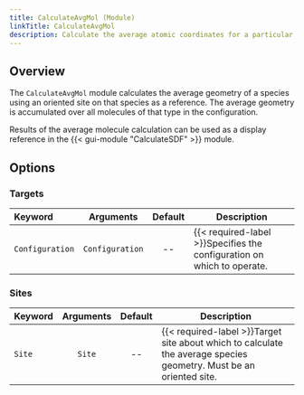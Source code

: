 ```yaml
---
title: CalculateAvgMol (Module)
linkTitle: CalculateAvgMol
description: Calculate the average atomic coordinates for a particular species
---
```



## Overview

The `CalculateAvgMol` module calculates the average geometry of a species using an oriented site on that species as a reference. The average geometry is accumulated over all molecules of that type in the configuration.

Results of the average molecule calculation can be used as a display reference in the {{< gui-module "CalculateSDF" >}} module.

## Options

### Targets

|Keyword|Arguments|Default|Description|
|:------|:--:|:-----:|-----------|
|`Configuration`|`Configuration`|--|{{< required-label >}}Specifies the configuration on which to operate.|

### Sites

|Keyword|Arguments|Default|Description|
|:------|:--:|:-----:|-----------|
|`Site`|`Site`|--|{{< required-label >}}Target site about which to calculate the average species geometry. Must be an oriented site.|

